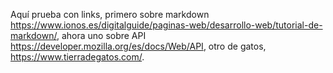 Aquí prueba con links, primero sobre markdown https://www.ionos.es/digitalguide/paginas-web/desarrollo-web/tutorial-de-markdown/, ahora uno sobre API https://developer.mozilla.org/es/docs/Web/API, otro de gatos, https://www.tierradegatos.com/.